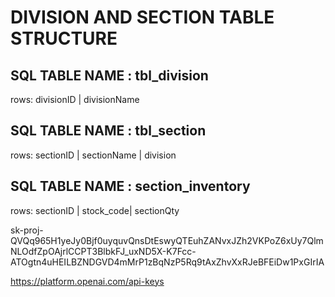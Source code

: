 # DIVISION AND SECTION TABLE STRUCTURE

## SQL TABLE NAME : tbl_division

rows: divisionID | divisionName


## SQL TABLE NAME : tbl_section

rows: sectionID | sectionName | division 

## SQL TABLE NAME : section_inventory

rows: sectionID | stock_code| sectionQty




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


https://platform.openai.com/api-keys
